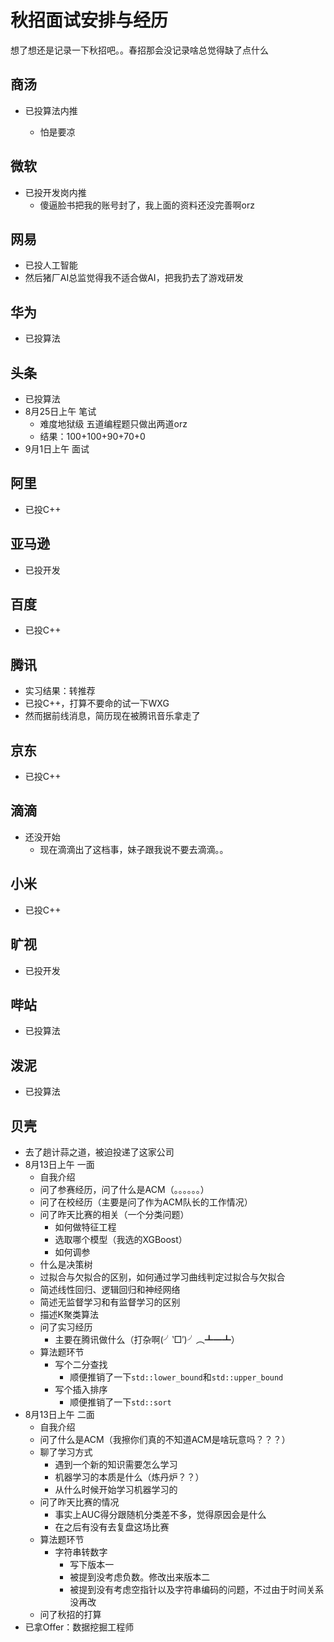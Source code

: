 # 秋招面试安排与经历

想了想还是记录一下秋招吧。。春招那会没记录啥总觉得缺了点什么

## 商汤

+ 已投算法内推

  + 怕是要凉

## 微软

+ 已投开发岗内推
  + 傻逼脸书把我的账号封了，我上面的资料还没完善啊orz

## 网易

+ 已投人工智能
+ 然后猪厂AI总监觉得我不适合做AI，把我扔去了游戏研发

## 华为 

+ 已投算法

## 头条

+ 已投算法
+ 8月25日上午 笔试
  + 难度地狱级 五道编程题只做出两道orz
  + 结果：100+100+90+70+0
+ 9月1日上午 面试

## 阿里

+ 已投C++

## 亚马逊

+ 已投开发

## 百度

+ 已投C++

## 腾讯

+ 实习结果：转推荐
+ 已投C++，打算不要命的试一下WXG
+ 然而据前线消息，简历现在被腾讯音乐拿走了

## 京东

+ 已投C++

## 滴滴

+ 还没开始
  + 现在滴滴出了这档事，妹子跟我说不要去滴滴。。

## 小米

+ 已投C++

## 旷视

+ 已投开发

## 哔站

+ 已投算法

## 泼泥

+ 已投算法

## 贝壳

+ 去了趟计蒜之道，被迫投递了这家公司
+ 8月13日上午 一面
  + 自我介绍
  + 问了参赛经历，问了什么是ACM（。。。。。。）
  + 问了在校经历（主要是问了作为ACM队长的工作情况）
  + 问了昨天比赛的相关（一个分类问题）
    + 如何做特征工程
    + 选取哪个模型（我选的XGBoost）
    + 如何调参
  + 什么是决策树
  + 过拟合与欠拟合的区别，如何通过学习曲线判定过拟合与欠拟合
  + 简述线性回归、逻辑回归和神经网络
  + 简述无监督学习和有监督学习的区别
  + 描述K聚类算法
  + 问了实习经历
    + 主要在腾讯做什么（打杂啊(╯‵□′)╯︵┻━┻）
  + 算法题环节
    + 写个二分查找
      + 顺便推销了一下`std::lower_bound`和`std::upper_bound`
    + 写个插入排序
      + 顺便推销了一下`std::sort`
+ 8月13日上午 二面
  + 自我介绍
  + 问了什么是ACM（我擦你们真的不知道ACM是啥玩意吗？？？）
  + 聊了学习方式
    + 遇到一个新的知识需要怎么学习
    + 机器学习的本质是什么（炼丹炉？？）
    + 从什么时候开始学习机器学习的
  + 问了昨天比赛的情况
    + 事实上AUC得分跟随机分类差不多，觉得原因会是什么
    + 在之后有没有去复盘这场比赛
  + 算法题环节
    + 字符串转数字
      + 写下版本一
      + 被提到没考虑负数。修改出来版本二
      + 被提到没有考虑空指针以及字符串编码的问题，不过由于时间关系没再改
  + 问了秋招的打算
+ 已拿Offer：数据挖掘工程师